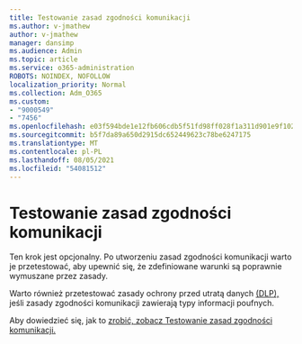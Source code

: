 ```yaml
---
title: Testowanie zasad zgodności komunikacji
ms.author: v-jmathew
author: v-jmathew
manager: dansimp
ms.audience: Admin
ms.topic: article
ms.service: o365-administration
ROBOTS: NOINDEX, NOFOLLOW
localization_priority: Normal
ms.collection: Adm_O365
ms.custom:
- "9000549"
- "7456"
ms.openlocfilehash: e03f594bde1e12fb606cdb5f51fd98ff028f1a311d901e9f10241b027231c371
ms.sourcegitcommit: b5f7da89a650d2915dc652449623c78be6247175
ms.translationtype: MT
ms.contentlocale: pl-PL
ms.lasthandoff: 08/05/2021
ms.locfileid: "54081512"
---
```

# <a name="test-your-communication-compliance-policy"></a>Testowanie zasad zgodności komunikacji

Ten krok jest opcjonalny. Po utworzeniu zasad zgodności komunikacji warto je przetestować, aby upewnić się, że zdefiniowane warunki są poprawnie wymuszane przez zasady.

Warto również przetestować zasady ochrony przed utratą danych [(DLP),](https://go.microsoft.com/fwlink/?linkid=2110890) jeśli zasady zgodności komunikacji zawierają typy informacji poufnych.

Aby dowiedzieć się, jak to [zrobić, zobacz Testowanie zasad zgodności komunikacji.](https://go.microsoft.com/fwlink/?linkid=2111304)
